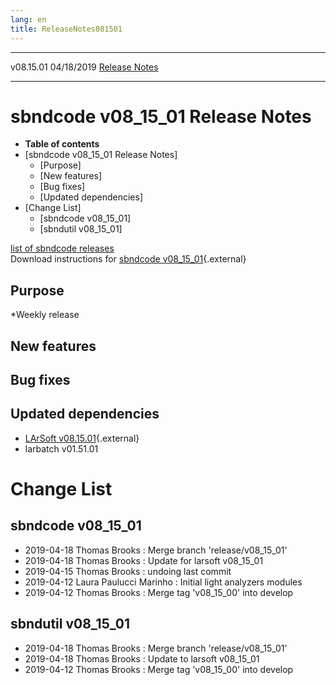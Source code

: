 ```yaml
---
lang: en
title: ReleaseNotes081501
---
```


  ----------- ------------ -- -- ------------------------------------------------------
  v08.15.01   04/18/2019         [Release Notes](ReleaseNotes081501.html)
  ----------- ------------ -- -- ------------------------------------------------------



sbndcode v08\_15\_01 Release Notes
======================================================================================

-   **Table of contents**
-   [sbndcode v08\_15\_01 Release
    Notes]
    -   [Purpose]
    -   [New features]
    -   [Bug fixes]
    -   [Updated dependencies]
-   [Change List]
    -   [sbndcode v08\_15\_01]
    -   [sbndutil v08\_15\_01]

[list of sbndcode
releases](List_of_SBND_code_releases.html)\
Download instructions for [sbndcode
v08\_15\_01](http://scisoft.fnal.gov/scisoft/bundles/sbnd/v08_15_01/sbndcode-v08_15_01.html){.external}



Purpose
----------------------------------

\*Weekly release



New features
--------------------------------------------



Bug fixes
--------------------------------------



Updated dependencies
------------------------------------------------------------

-   [LArSoft
    v08.15.01](https://cdcvs.fnal.gov/redmine/projects/larsoft/wiki/ReleaseNotes081501){.external}
-   larbatch v01.51.01



Change List
==========================================



sbndcode v08\_15\_01
----------------------------------------------------------

-   2019-04-18 Thomas Brooks : Merge branch \'release/v08\_15\_01\'
-   2019-04-18 Thomas Brooks : Update for larsoft v08\_15\_01
-   2019-04-15 Thomas Brooks : undoing last commit
-   2019-04-12 Laura Paulucci Marinho : Initial light analyzers modules
-   2019-04-12 Thomas Brooks : Merge tag \'v08\_15\_00\' into develop



sbndutil v08\_15\_01
----------------------------------------------------------

-   2019-04-18 Thomas Brooks : Merge branch \'release/v08\_15\_01\'
-   2019-04-18 Thomas Brooks : Update to larsoft v08\_15\_01
-   2019-04-12 Thomas Brooks : Merge tag \'v08\_15\_00\' into develop
